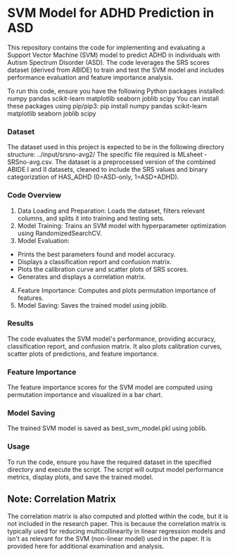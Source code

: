 # **SVM Model for ADHD Prediction in ASD**

This repository contains the code for implementing and evaluating a Support Vector Machine (SVM) model to predict ADHD in individuals with Autism Spectrum Disorder (ASD). The code leverages the SRS scores dataset (derived from ABIDE) to train and test the SVM model and includes performance evaluation and feature importance analysis.<br>

To run this code, ensure you have the following Python packages installed:
numpy
pandas
scikit-learn
matplotlib
seaborn
joblib
scipy
You can install these packages using pip/pip3: pip install numpy pandas scikit-learn matplotlib seaborn joblib scipy


### **Dataset**

The dataset used in this project is expected to be in the following directory structure: ../input/srsno-avg2/
The specific file required is MLsheet - SRSno-avg.csv. The dataset is a preprocessed version of the combined ABIDE I and II datasets, cleaned to include the SRS values and binary categorization of HAS_ADHD (0=ASD-only, 1=ASD+ADHD).


### **Code Overview**

1. Data Loading and Preparation: Loads the dataset, filters relevant columns, and splits it into training and testing sets.
2. Model Training: Trains an SVM model with hyperparameter optimization using RandomizedSearchCV.
3. Model Evaluation:
  - Prints the best parameters found and model accuracy.
  - Displays a classification report and confusion matrix.
  - Plots the calibration curve and scatter plots of SRS scores.
  - Generates and displays a correlation matrix.
4. Feature Importance: Computes and plots permutation importance of features.
5. Model Saving: Saves the trained model using joblib.


### **Results**

The code evaluates the SVM model's performance, providing accuracy, classification report, and confusion matrix. It also plots calibration curves, scatter plots of predictions, and feature importance.


### **Feature Importance**

The feature importance scores for the SVM model are computed using permutation importance and visualized in a bar chart.


### **Model Saving**

The trained SVM model is saved as best_svm_model.pkl using joblib.


### **Usage**

To run the code, ensure you have the required dataset in the specified directory and execute the script. The script will output model performance metrics, display plots, and save the trained model.


## Note: Correlation Matrix

The correlation matrix is also computed and plotted within the code, but it is not included in the research paper. This is because the correlation matrix is typically used for reducing multicollinearity in linear regression models and isn't as relevant for the SVM (non-linear model) used in the paper. It is provided here for additional examination and analysis.
